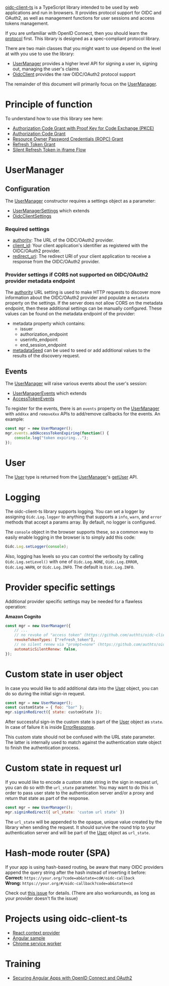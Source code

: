 [oidc-client-ts](https://github.com/authts/oidc-client-ts) is a TypeScript library intended to be used by web applications and run in browsers. It provides protocol support for OIDC and OAuth2, as well as management functions for user sessions and access tokens management.

If you are unfamiliar with OpenID Connect, then you should learn the
[protocol](https://openid.net/specs/openid-connect-core-1_0.html) first. This
library is designed as a spec-compliant protocol library.

There are two main classes that you might want to use depend on the level at
with you use to use the library:

- [UserManager](classes/UserManager.html) provides a higher level API for
  signing a user in, signing out, managing the user's claims
- [OidcClient](classes/OidcClient.html) provides the raw OIDC/OAuth2 protocol
  support

The remainder of this document will primarily focus on the
[UserManager](classes/UserManager.html).


# Principle of function
To understand how to use this library see here:
- [Authorization Code Grant with Proof Key for Code Exchange (PKCE)](https://github.com/authts/oidc-client-ts/blob/main/docs/protocols/authorization-code-grant-with-pkce.md)
- [Authorization Code Grant](https://github.com/authts/oidc-client-ts/blob/main/docs/protocols/authorization-code-grant.md)
- [Resource Owner Password Credentials (ROPC) Grant](https://github.com/authts/oidc-client-ts/blob/main/docs/protocols/resource-owner-password-credentials-grant.md)
- [Refresh Token Grant](https://github.com/authts/oidc-client-ts/blob/main/docs/protocols/refresh-token-grant.md)
- [Silent Refresh Token in iframe Flow](https://github.com/authts/oidc-client-ts/blob/main/docs/protocols/silent-refresh-token-in-iframe-flow.md)

# UserManager

## Configuration
The [UserManager](classes/UserManager.html) constructor requires a settings
object as a parameter:

- [UserManagerSettings](interfaces/UserManagerSettings.html) which extends
- [OidcClientSettings](interfaces/OidcClientSettings.html)

### Required settings
- [authority](interfaces/OidcClientSettings.html#authority): The URL of the
  OIDC/OAuth2 provider.
- [client_id](interfaces/OidcClientSettings.html#client_id): Your client
  application's identifier as registered with the OIDC/OAuth2 provider.
- [redirect_uri](interfaces/OidcClientSettings.html#redirect_uri): The redirect
  URI of your client application to receive a response from the OIDC/OAuth2
  provider.

### Provider settings if CORS not supported on OIDC/OAuth2 provider metadata endpoint
The [authority](interfaces/OidcClientSettings.html#authority) URL setting is
used to make HTTP requests to discover more information about the OIDC/OAuth2
provider and populate a `metadata` property on the settings. If the server does
not allow CORS on the metadata endpoint, then these additional settings can be
manually configured. These values can be found on the metadata endpoint of the
provider:

- metadata property which contains:
  - issuer
  - authorization_endpoint
  - userinfo_endpoint
  - end_session_endpoint
- [metadataSeed](interfaces/UserManagerSettings.html#metadataSeed) can be used
  to seed or add additional values to the results of the discovery request.

## Events
The [UserManager](classes/UserManager.html) will raise various events about the
user's session:

- [UserManagerEvents](classes/UserManagerEvents.html) which extends
- [AccessTokenEvents](classes/AccessTokenEvents.html)

To register for the events, there is an `events` property on the
[UserManager](classes/UserManager.html) with `addXxx` and `removeXxx` APIs to
add/remove callbacks for the events. An example:

```javascript
const mgr = new UserManager();
mgr.events.addAccessTokenExpiring(function() {
    console.log("token expiring...");
});
```

# User
The [User](classes/User.html) type is returned from the [UserManager](classes/UserManager.html)'s [getUser](classes/UserManager.html#getUser) API.


# Logging
The oidc-client-ts library supports logging. You can set a logger by assigning `Oidc.Log.logger` to anything that supports a `info`, `warn`, and `error` methods that accept a params array. By default, no logger is configured.

The `console` object in the browser supports these, so a common way to easily
enable logging in the browser is to simply add this code:

```javascript
Oidc.Log.setLogger(console);
```

Also, logging has levels so you can control the verbosity by calling
`Oidc.Log.setLevel()` with one of `Oidc.Log.NONE`, `Oidc.Log.ERROR`,
`Oidc.Log.WARN`, or `Oidc.Log.INFO`. The default is `Oidc.Log.INFO`.

# Provider specific settings
Additional provider specific settings may be needed for a flawless operation:

**Amazon Cognito**
```javascript
const mgr = new UserManager({
    // ...
    // no revoke of "access token" (https://github.com/authts/oidc-client-ts/issues/262)
    revokeTokenTypes: ["refresh_token"],
    // no silent renew via "prompt=none" (https://github.com/authts/oidc-client-ts/issues/366)
    automaticSilentRenew: false,
});
```


# Custom state in user object
In case you would like to add additional data into the [User](classes/User.html) object, you can do so during the initial sign-in request.

```javascript
const mgr = new UserManager();
const customState = { foo: "bar" };
mgr.signinRedirect({ state: customState });
```

After successful sign-in the custom state is part of the [User](classes/User.html#state) object as `state`. In case of failure it is inside [ErrorResponse](classes/ErrorResponse.html#state).

This custom state should not be confused with the URL state parameter. The latter is internally used to match against the authentication state object to finish the authentication process.

# Custom state in request url
If you would like to encode a custom state string in the sign in request url, you can do so with the `url_state` parameter. You may want to do this in order to pass user state to the authentication server and/or a proxy and return that state as part of the response.

```javascript
const mgr = new UserManager();
mgr.signinRedirect({ url_state: 'custom url state' })
```

The `url_state` will be appended to the opaque, unique value created by the library when sending the request. It should survive the round trip to your authentication server and will be part of the [User](classes/User.html#url_state) object as `url_state`.


# Hash-mode router (SPA)
If your app is using hash-based routing, be aware that many OIDC providers append the query string after the hash instead of inserting it before:  
**Correct:** `https://your.org/?code=ab&state=cd#/oidc-callback`  
**Wrong:** `https://your.org/#/oidc-callback?code=ab&state=cd`

Check out [this issue]([https://github.com/authts/oidc-client-ts/issues/734#issuecomment-1298381823](https://github.com/authts/oidc-client-ts/issues/734)) for details. (There are also workarounds, as long as your provider doesn't fix the issue)

# Projects using oidc-client-ts

- [React context provider](https://github.com/authts/react-oidc-context)
- [Angular sample](https://github.com/authts/sample-angular-oidc-client-ts)
- [Chrome service worker](https://github.com/Alino/OIDC-client-ts-chromium-sample)


# Training

- [Securing Angular Apps with OpenID Connect and OAuth2](https://www.pluralsight.com/courses/openid-and-oauth2-securing-angular-apps)

